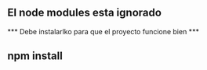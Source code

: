 ###
## El node modules esta ignorado
*** Debe instalarlko para que el proyecto funcione bien ***
## npm install